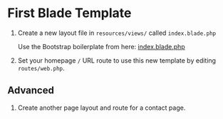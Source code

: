 # First Blade Template

1. Create a new layout file in `resources/views/` called `index.blade.php`

    Use the Bootstrap boilerplate from here: [index.blade.php](index.blade.php)

1. Set your homepage `/` URL route to use this new template by editing `routes/web.php`.

## Advanced

1. Create another page layout and route for a contact page.